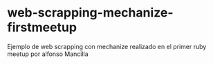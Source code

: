 # web-scrapping-mechanize-firstmeetup
Ejemplo de web scrapping con mechanize realizado en el primer ruby meetup por alfonso Mancilla
